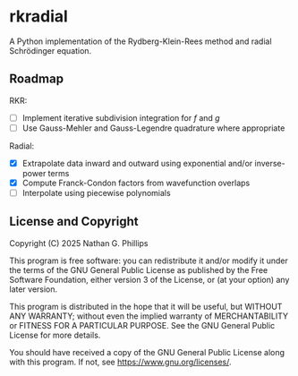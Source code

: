 # rkradial

A Python implementation of the Rydberg-Klein-Rees method and radial Schrödinger equation.

## Roadmap

RKR:

- [ ] Implement iterative subdivision integration for $f$ and $g$
- [ ] Use Gauss-Mehler and Gauss-Legendre quadrature where appropriate

Radial:

- [x] Extrapolate data inward and outward using exponential and/or inverse-power terms
- [x] Compute Franck-Condon factors from wavefunction overlaps
- [ ] Interpolate using piecewise polynomials

## License and Copyright

Copyright (C) 2025 Nathan G. Phillips

This program is free software: you can redistribute it and/or modify
it under the terms of the GNU General Public License as published by
the Free Software Foundation, either version 3 of the License, or
(at your option) any later version.

This program is distributed in the hope that it will be useful,
but WITHOUT ANY WARRANTY; without even the implied warranty of
MERCHANTABILITY or FITNESS FOR A PARTICULAR PURPOSE.  See the
GNU General Public License for more details.

You should have received a copy of the GNU General Public License
along with this program.  If not, see <https://www.gnu.org/licenses/>.
